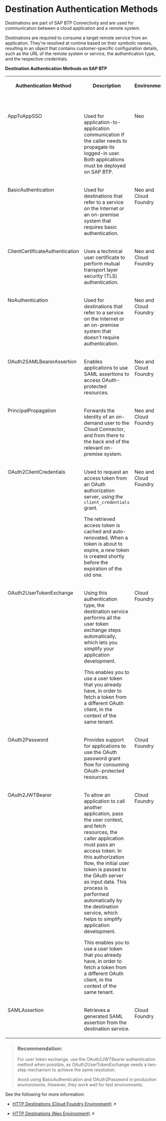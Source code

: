<!-- loio765423ddb66147bc8141607a8522fe65 -->

# Destination Authentication Methods

Destinations are part of SAP BTP Connectivity and are used for communication between a cloud application and a remote system.

Destinations are required to consume a target remote service from an application. They're resolved at runtime based on their symbolic names, resulting in an object that contains customer-specific configuration details, such as the URL of the remote system or service, the authentication type, and the respective credentials.

**Destination Authentication Methods on SAP BTP**


<table>
<tr>
<th valign="top">

Authentication Method

</th>
<th valign="top">

Description

</th>
<th valign="top">

Environment

</th>
<th valign="top">

Internet Proxy

</th>
<th valign="top">

On-Premise Proxy

</th>
</tr>
<tr>
<td valign="top">

AppToAppSSO

</td>
<td valign="top">

Used for application-to-application communication if the caller needs to propagate its logged-in user. Both applications must be deployed on SAP BTP.

</td>
<td valign="top">

Neo

</td>
<td valign="top">

Yes

</td>
<td valign="top">

No

</td>
</tr>
<tr>
<td valign="top">

BasicAuthentication

</td>
<td valign="top">

Used for destinations that refer to a service on the Internet or an on-premise system that requires basic authentication.

</td>
<td valign="top">

Neo and Cloud Foundry

</td>
<td valign="top">

Yes

</td>
<td valign="top">

Yes

</td>
</tr>
<tr>
<td valign="top">

ClientCertificateAuthentication

</td>
<td valign="top">

Uses a technical user certificate to perform mutual transport layer security \(TLS\) authentication.

</td>
<td valign="top">

Neo and Cloud Foundry

</td>
<td valign="top">

Yes

</td>
<td valign="top">

No

</td>
</tr>
<tr>
<td valign="top">

NoAuthentication

</td>
<td valign="top">

Used for destinations that refer to a service on the Internet or an on-premise system that doesn't require authentication.

</td>
<td valign="top">

Neo and Cloud Foundry

</td>
<td valign="top">

Yes

</td>
<td valign="top">

Yes

</td>
</tr>
<tr>
<td valign="top">

OAuth2SAMLBearerAssertion

</td>
<td valign="top">

Enables applications to use SAML assertions to access OAuth-protected resources.

</td>
<td valign="top">

Neo and Cloud Foundry

</td>
<td valign="top">

Yes

</td>
<td valign="top">

Yes

</td>
</tr>
<tr>
<td valign="top">

PrincipalPropagation

</td>
<td valign="top">

Forwards the identity of an on-demand user to the Cloud Connector, and from there to the back end of the relevant on-premise system.

</td>
<td valign="top">

Neo and Cloud Foundry

</td>
<td valign="top">

No

</td>
<td valign="top">

Yes

</td>
</tr>
<tr>
<td valign="top">

OAuth2ClientCredentials

</td>
<td valign="top">

Used to request an access token from an OAuth authorization server, using the `client_credentials` grant.

The retrieved access token is cached and auto-renovated. When a token is about to expire, a new token is created shortly before the expiration of the old one.

</td>
<td valign="top">

Neo and Cloud Foundry

</td>
<td valign="top">

Yes

</td>
<td valign="top">

Yes

</td>
</tr>
<tr>
<td valign="top">

OAuth2UserTokenExchange

</td>
<td valign="top">

Using this authentication type, the destination service performs all the user token exchange steps automatically, which lets you simplify your application development.

This enables you to use a user token that you already have, in order to fetch a token from a different OAuth client, in the context of the same tenant.

</td>
<td valign="top">

Cloud Foundry

</td>
<td valign="top">

Yes

</td>
<td valign="top">

Yes

</td>
</tr>
<tr>
<td valign="top">

OAuth2Password

</td>
<td valign="top">

Provides support for applications to use the OAuth password grant flow for consuming OAuth-protected resources.

</td>
<td valign="top">

Cloud Foundry

</td>
<td valign="top">

Yes

</td>
<td valign="top">

Yes

</td>
</tr>
<tr>
<td valign="top">

OAuth2JWTBearer

</td>
<td valign="top">

To allow an application to call another application, pass the user context, and fetch resources, the caller application must pass an access token. In this authorization flow, the initial user token is passed to the OAuth server as input data. This process is performed automatically by the destination service, which helps to simplify application development.

This enables you to use a user token that you already have, in order to fetch a token from a different OAuth client, in the context of the same tenant.

</td>
<td valign="top">

Cloud Foundry

</td>
<td valign="top">

Yes

</td>
<td valign="top">

Yes

</td>
</tr>
<tr>
<td valign="top">

SAMLAssertion

</td>
<td valign="top">

Retrieves a generated SAML assertion from the destination service.

</td>
<td valign="top">

Cloud Foundry

</td>
<td valign="top">

Yes

</td>
<td valign="top">

Yes

</td>
</tr>
</table>

> ### Recommendation:  
> For user token exchange, use the OAuth2JWTBearer authentication method when possible, as OAuth2UserTokenExchange needs a two-step mechanism to achieve the same resolution.
> 
> Avoid using BasicAuthentication and OAuth2Password in production environments. However, they work well for test environments.

See the following for more information:

-   [HTTP Destinations (Cloud Foundry Environment)](https://help.sap.com/viewer/cca91383641e40ffbe03bdc78f00f681/Cloud/en-US/42a0e6b966924f2e902090bdf435e1b2.html "Find information about HTTP destinations for Internet and on-premise connections.") :arrow_upper_right:

-   [HTTP Destinations (Neo Environment)](https://help.sap.com/viewer/b865ed651e414196b39f8922db2122c7/Cloud/en-US/b068356dd7c34cf7ad6b6023deeb317d.html "") :arrow_upper_right:

